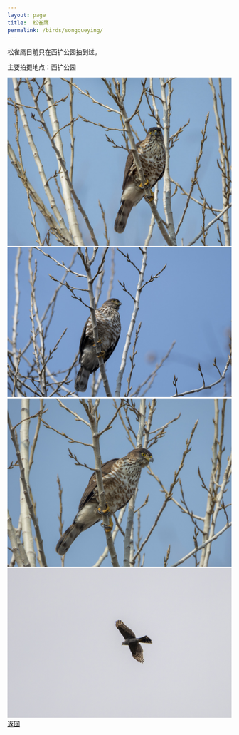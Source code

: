 ```yaml
---
layout: page
title: 	松雀鹰
permalink: /birds/songqueying/
---
```

松雀鹰目前只在西扩公园拍到过。

主要拍摄地点：西扩公园

![](../picture/松雀鹰/DSCN5934-NRW_DxO_DeepPRIME.jpg)
![](../picture/松雀鹰/DSC_7782-NEF_DxO_DeepPRIME.jpg)
![](../picture/松雀鹰/DSCN5931-NRW_DxO_DeepPRIME.jpg)
![](../picture/松雀鹰/DSC_9469-NEF_DxO_DeepPRIME.jpg)
[返回](../../)
